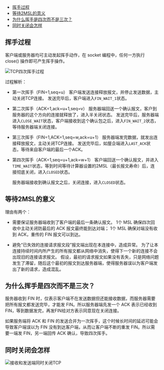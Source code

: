 <!-- TOC -->

- [挥手过程](#挥手过程)
- [等待2MSL的意义](#等待2msl的意义)
- [为什么挥手是四次而不是三次？](#为什么挥手是四次而不是三次)
- [同时关闭会怎样](#同时关闭会怎样)

<!-- /TOC -->

## 挥手过程
客户端或服务器均可主动发起挥手动作，在 socket 编程中，任何一方执行 close() 操作即可产生挥手操作。

![TCP四次挥手过程](http://ww1.sinaimg.cn/large/68307314gy1gg9613gbhfj20k00dlq3y.jpg)


过程解析：
- 第一次挥手（FIN=1,seq=u）
  客户端发送连接释放报文，并停止发送数据，主动关闭TCP连接。
  发送完毕后，客户端进入`FIN_WAIT_1`状态。

- 第二次挥手（ACK=1,ack=u+1,seq=v）
  服务器端回送一个确认报文，客户到服务器的这个方向的连接就释放了，进入半关闭状态。
  发送完毕后，服务器端进入`CLOSE_WAIT`状态，客户端接收到这个确认包之后，进入`FIN_WAIT_2`状态，等待服务器端关闭连接。

- 第三次挥手（FIN=1,ACK=1,seq=w,ack=u+1）
  服务器端发完数据，就发出连接释放报文，主动关闭TCP连接。
  发送完毕后，如屋企端进入`LAST_ACK`状态，等待来自客户端的最后一个ACK。

- 第四次挥手（ACK=1,seq=u+1,ack=w+1）
  客户端回送一个确认报文，并进入`TIME_WAIT`状态，等到时间等待计算器设置的2MSL（最长报文寿命）后，连接彻底关闭，进入`CLOSED`状态。

  服务器端接收到确认报文之后，关闭连接，进入`CLOSED`状态。


## 等待2MSL的意义

理由有两个：

- 需要保证服务器端收到了客户端的最后一条确认报文。
  1个 MSL 确保四次回收中主动关闭防最后的 ACK 报文最终能到达对端；
  1个 MSL 确保对端没有收到 ACK，重传的 FIN 报文可以到达。

- 避免“已失效的连接请求报文段”报文端出现在本连接中，造成异常。
  为了让本连接持续时间内所产生的所有报文都从网络中消失，使得下一个新的连接不会出现旧的连接请求报文。
  假设，最初的请求报文如果没有丢失，只是网络问题发生了滞留，随后这个最初的报文到达服务器端，使得服务器误以为客户端发出了新的请求，造成混乱。


## 为什么挥手是四次而不是三次？
服务器收到 FIN 时，仅表示客户端不在发送数据但还能接收数据，而服务器需要把所有报文都发送完毕，才能发 FIN。所以服务器端先发一个 ACK 表示已经收到 FIN，等到数据发完，再发FIN给对方表示同意现在关闭连接。

如果服务端将 ACK 和 FIN 的发送合并为一次挥手，这个时候长时间的延迟可能会导致客户端误以为 FIN 没有到达客户端，从而让客户端不断的重发 FIN。所以需要一端发 FIN，另一端回传 ACK 确认，导致四次挥手。

## 同时关闭会怎样
![接收和发送端同时关闭TCP](http://ww1.sinaimg.cn/large/68307314gy1gg980f5cj0j20in0h275g.jpg)
